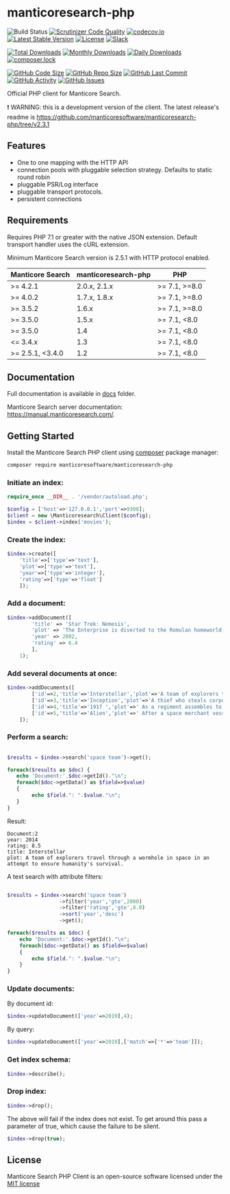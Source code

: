 manticoresearch-php
===================
![Build Status](https://github.com/manticoresoftware/manticoresearch-php/actions/workflows/ci.yml/badge.svg)
[![Scrutinizer Code Quality](https://scrutinizer-ci.com/g/manticoresoftware/manticoresearch-php/badges/quality-score.png?b=master)](https://scrutinizer-ci.com/g/manticoresoftware/manticoresearch-php/?branch=master)
[![codecov.io](https://codecov.io/github/manticoresoftware/manticoresearch-php/coverage.svg)](https://codecov.io/github/manticoresoftware/manticoresearch-php)
[![Latest Stable Version](https://poser.pugx.org/manticoresoftware/manticoresearch-php/v/stable)](https://packagist.org/packages/manticoresoftware/manticoresearch-php)
[![License](https://poser.pugx.org/manticoresoftware/manticoresearch-php/license)](https://packagist.org/packages/manticoresoftware/manticoresearch-php)
[![Slack][slack-badge]][slack-url]

[![Total Downloads](https://poser.pugx.org/manticoresoftware/manticoresearch-php/downloads)](https://packagist.org/packages/manticoresoftware/manticoresearch-php)
[![Monthly Downloads](https://poser.pugx.org/manticoresoftware/manticoresearch-php/d/monthly)](https://packagist.org/packages/manticoresoftware/manticoresearch-php)
[![Daily Downloads](https://poser.pugx.org/manticoresoftware/manticoresearch-php/d/daily)](https://packagist.org/packages/manticoresoftware/manticoresearch-php)
[![composer.lock](https://poser.pugx.org/manticoresoftware/manticoresearch-php/composerlock)](https://packagist.org/packages/manticoresoftware/manticoresearch-php)

[![GitHub Code Size](https://img.shields.io/github/languages/code-size/manticoresoftware/manticoresearch-php)](https://github.com/manticoresoftware/manticoresearch-php)
[![GitHub Repo Size](https://img.shields.io/github/repo-size/manticoresoftware/manticoresearch-php)](https://github.com/manticoresoftware/manticoresearch-php)
[![GitHub Last Commit](https://img.shields.io/github/last-commit/manticoresoftware/manticoresearch-php)](https://github.com/manticoresoftware/manticoresearch-php)
[![GitHub Activity](https://img.shields.io/github/commit-activity/m/manticoresoftware/manticoresearch-php)](https://github.com/manticoresoftware/manticoresearch-php)
[![GitHub Issues](https://img.shields.io/github/issues/manticoresoftware/manticoresearch-php)](https://github.com/manticoresoftware/manticoresearch-php/issues)


Official PHP client for Manticore Search.

❗ WARNING: this is a development version of the client. The latest release's readme is https://github.com/manticoresoftware/manticoresearch-php/tree/v2.3.1


Features
--------
- One to one mapping with the HTTP API
- connection pools with pluggable selection strategy. Defaults to static round robin
- pluggable PSR/Log interface
- pluggable transport protocols.
- persistent connections


Requirements
------------

Requires PHP 7.1 or greater with the native JSON extension. Default transport handler uses the cURL extension.

Minimum Manticore Search version is 2.5.1 with HTTP protocol enabled.

| Manticore Search  | manticoresearch-php |     PHP       |
| ----------------- | ------------------- | ------------- |
| >= 4.2.1          | 2.0.x, 2.1.x        | >= 7.1, >=8.0 |
| >= 4.0.2          | 1.7.x, 1.8.x        | >= 7.1, >=8.0 |
| >= 3.5.2          | 1.6.x               | >= 7.1, >=8.0 |
| >= 3.5.0          | 1.5.x               | >= 7.1, <8.0  |
| >= 3.5.0          | 1.4                 | >= 7.1, <8.0  |
| <= 3.4.x          | 1.3                 | >= 7.1, <8.0  |
| >= 2.5.1, <3.4.0  | 1.2                 | >= 7.1, <8.0  |

Documentation
-------------

Full documentation is available in  [docs](docs) folder.



Manticore Search server documentation: https://manual.manticoresearch.com/.


Getting Started
---------------

Install the Manticore Search PHP client using [composer](https://getcomposer.org) package manager:

```bash
composer require manticoresoftware/manticoresearch-php
```
### Initiate an index:

```php
require_once __DIR__ . '/vendor/autoload.php';

$config = ['host'=>'127.0.0.1','port'=>9308];
$client = new \Manticoresearch\Client($config);
$index = $client->index('movies');
```

### Create the index:

```php
$index->create([
    'title'=>['type'=>'text'],
    'plot'=>['type'=>'text'],
    'year'=>['type'=>'integer'],
    'rating'=>['type'=>'float']
    ]);
```

### Add a document:

```php
$index->addDocument([
        'title' => 'Star Trek: Nemesis',
        'plot' => 'The Enterprise is diverted to the Romulan homeworld Romulus, supposedly because they want to negotiate a peace treaty. Captain Picard and his crew discover a serious threat to the Federation once Praetor Shinzon plans to attack Earth.',
        'year' => 2002,
        'rating' => 6.4
        ],
    1);
```

### Add several documents at once:

```php
$index->addDocuments([
        ['id'=>2,'title'=>'Interstellar','plot'=>'A team of explorers travel through a wormhole in space in an attempt to ensure humanity\'s survival.','year'=>2014,'rating'=>8.5],
        ['id'=>3,'title'=>'Inception','plot'=>'A thief who steals corporate secrets through the use of dream-sharing technology is given the inverse task of planting an idea into the mind of a C.E.O.','year'=>2010,'rating'=>8.8],
        ['id'=>4,'title'=>'1917 ','plot'=>' As a regiment assembles to wage war deep in enemy territory, two soldiers are assigned to race against time and deliver a message that will stop 1,600 men from walking straight into a deadly trap.','year'=>2018,'rating'=>8.4],
        ['id'=>5,'title'=>'Alien','plot'=>' After a space merchant vessel receives an unknown transmission as a distress call, one of the team\'s member is attacked by a mysterious life form and they soon realize that its life cycle has merely begun.','year'=>1979,'rating'=>8.4]
    ]); 
```

### Perform a search:

```php

$results = $index->search('space team')->get();

foreach($results as $doc) {
   echo 'Document:'.$doc->getId()."\n";
   foreach($doc->getData() as $field=>$value)
   {   
        echo $field.": ".$value."\n";
   }
}
```
Result:
```
Document:2
year: 2014
rating: 8.5
title: Interstellar
plot: A team of explorers travel through a wormhole in space in an attempt to ensure humanity's survival.

```
A text search with attribute filters:

```php

$results = $index->search('space team')
                 ->filter('year','gte',2000)
                 ->filter('rating','gte',8.0)
                 ->sort('year','desc')
                 ->get();

foreach($results as $doc) {
    echo 'Document:'.$doc->getId()."\n";
    foreach($doc->getData() as $field=>$value)
    {   
        echo $field.": ".$value."\n";
    }
}
```



### Update documents:

By document id:

```php
$index->updateDocument(['year'=>2019],4);

```

By query:

```php
$index->updateDocument(['year'=>2019],['match'=>['*'=>'team']]);

```


### Get index schema:
```php
$index->describe();
```

### Drop index:

```php
$index->drop();
```

The above will fail if the index does not exist.  To get around this pass a parameter of true, which cause the failure
to be silent.

```php
$index->drop(true);
```




License
-------
Manticore Search PHP Client is an open-source software licensed under the [MIT license](LICENSE.txt)


[slack-url]: https://slack.manticoresearch.com/
[slack-badge]:  https://img.shields.io/badge/Slack-join%20chat-green.svg
